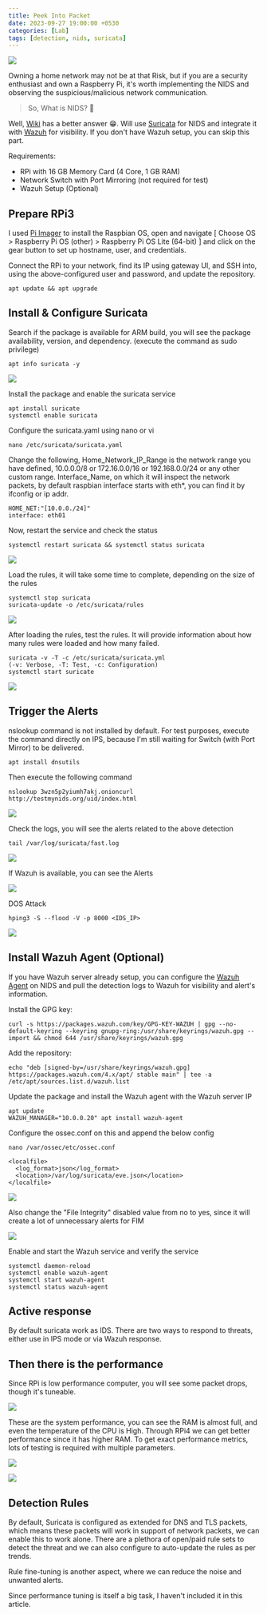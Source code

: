 ```yaml
---
title: Peek Into Packet
date: 2023-09-27 19:00:00 +0530
categories: [Lab]
tags: [detection, nids, suricata]
---
```


![](assets/images/peek_into_packet/1695761189501.jpg)

Owning a home network may not be at that Risk, but if you are a security enthusiast and own a Raspberry Pi, it's worth implementing the NIDS and observing the suspicious/malicious network communication.

> So, What is NIDS? 📖

Well, [Wiki](https://en.wikipedia.org/wiki/Intrusion_detection_system) has a better answer 😁. Will use [Suricata](https://suricata.io/) for NIDS and integrate it with [Wazuh](https://wazuh.com/) for visibility. If you don't have Wazuh setup, you can skip this part.

Requirements:
- RPi with 16 GB Memory Card (4 Core, 1 GB RAM)
- Network Switch with Port Mirroring (not required for test)
- Wazuh Setup (Optional)

## Prepare RPi3

I used [Pi Imager](https://www.raspberrypi.com/software/) to install the Raspbian OS, open and navigate [ Choose OS > Raspberry Pi OS (other) > Raspberry Pi OS Lite (64-bit) ] and click on the gear button to set up hostname, user, and credentials.

Connect the RPi to your network, find its IP using gateway UI, and SSH into, using the above-configured user and password, and update the repository.

```shell
apt update && apt upgrade
```
## Install & Configure Suricata

Search if the package is available for ARM build, you will see the package availability, version, and dependency. (execute the command as sudo privilege)

```shell
apt info suricata -y
```
![](assets/images/peek_into_packet/1695761532162.png)


Install the package and enable the suricata service

```shell
apt install suricate
systemctl enable suricata
```

Configure the suricata.yaml using nano or vi

```shell
nano /etc/suricata/suricata.yaml
```
Change the following, Home_Network_IP_Range is the network range you have defined, 10.0.0.0/8 or 172.16.0.0/16 or 192.168.0.0/24 or any other custom range. Interface_Name, on which it will inspect the network packets, by default raspbian interface starts with eth*, you can find it by ifconfig or ip addr.

```shell
HOME_NET:"[10.0.0./24]"
interface: eth01
```
Now, restart the service and check the status

```shell
systemctl restart suricata && systemctl status suricata
```

![](assets/images/peek_into_packet/1695820971556.png)


Load the rules, it will take some time to complete, depending on the size of the rules
```shell
systemctl stop suricata
suricata-update -o /etc/suricata/rules
```
![](assets/images/peek_into_packet/1695821084854.png)


After loading the rules, test the rules. It will provide information about how many rules were loaded and how many failed.

```shell
suricata -v -T -c /etc/suricata/suricata.yml
(-v: Verbose, -T: Test, -c: Configuration)
systemctl start suricate
```
![](assets/images/peek_into_packet/1695821255705.png)


## Trigger the Alerts

nslookup command is not installed by default. For test purposes, execute the command directly on IPS, because I'm still waiting for Switch (with Port Mirror) to be delivered.

```shell
apt install dnsutils
```

Then execute the following command

```shell
nslookup 3wzn5p2yiumh7akj.onioncurl http://testmynids.org/uid/index.html
```

![](assets/images/peek_into_packet/1695821531732.png)


Check the logs, you will see the alerts related to the above detection 

```shell
tail /var/log/suricata/fast.log
```

![](assets/images/peek_into_packet/1695821622903.png)


If Wazuh is available, you can see the Alerts

![](assets/images/peek_into_packet/1695823030039.png)

DOS Attack

```shell
hping3 -S --flood -V -p 8000 <IDS_IP>
```

![](assets/images/peek_into_packet/1695823146149.png)


## Install Wazuh Agent (Optional)

If you have Wazuh server already setup, you can configure the [Wazuh Agent](https://documentation.wazuh.com/current/installation-guide/wazuh-agent/wazuh-agent-package-linux.html) on NIDS and pull the detection logs to Wazuh for visibility and alert's information.

Install the GPG key:

```shell
curl -s https://packages.wazuh.com/key/GPG-KEY-WAZUH | gpg --no-default-keyring --keyring gnupg-ring:/usr/share/keyrings/wazuh.gpg --import && chmod 644 /usr/share/keyrings/wazuh.gpg
```

Add the repository:

```shell
echo "deb [signed-by=/usr/share/keyrings/wazuh.gpg] https://packages.wazuh.com/4.x/apt/ stable main" | tee -a /etc/apt/sources.list.d/wazuh.list
```
Update the package and install the Wazuh agent with the Wazuh server IP
```
apt update
WAZUH_MANAGER="10.0.0.20" apt install wazuh-agent
```
Configure the ossec.conf on this and append the below config

```shell
nano /var/ossec/etc/ossec.conf
```
```
<localfile>
  <log_format>json</log_format>   
  <location>/var/log/suricata/eve.json</location>
</localfile>
```
![](assets/images/peek_into_packet/1695821979958.png)


Also change the "File Integrity" disabled value from no to yes, since it will create a lot of unnecessary alerts for FIM

![](assets/images/peek_into_packet/1695822171609.png)


Enable and start the Wazuh service and verify the service
```shell
systemctl daemon-reload
systemctl enable wazuh-agent
systemctl start wazuh-agent
systemctl status wazuh-agent
```

## Active response

By default suricata work as IDS. There are two ways to respond to threats, either use in IPS mode or via Wazuh response. 

## Then there is the performance

Since RPi is low performance computer, you will see some packet drops, though it's tuneable.

![](assets/images/peek_into_packet/1695822661694.png)


These are the system performance, you can see the RAM is almost full, and even the temperature of the CPU is High. Through RPi4 we can get better performance since it has higher RAM. To get exact performance metrics, lots of testing is required with multiple parameters.

![](assets/images/peek_into_packet/1695823341506.png)

![](assets/images/peek_into_packet/1695823353180.png)


## Detection Rules
By default, Suricata is configured as extended for DNS and TLS packets, which means these packets will work in support of network packets, we can enable this to work alone. There are a plethora of open/paid rule sets to detect the threat and we can also configure to auto-update the rules as per trends.

Rule fine-tuning is another aspect, where we can reduce the noise and unwanted alerts.

Since performance tuning is itself a big task, I haven't included it in this article.
